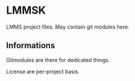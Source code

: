 # LMMSK

LMMS project files. May contain git modules here.


## Informations

Gitmodules are there for dedicated things.

License are per-project basis.
